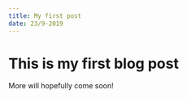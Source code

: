 ```yaml
---
title: My first post
date: 23/9-2019
---
```


# This is my first blog post
More will hopefully come soon!
